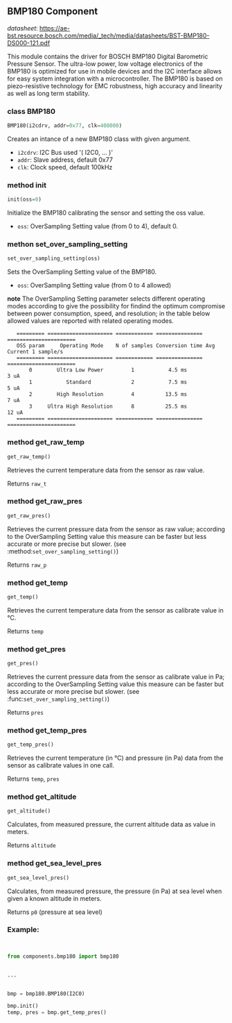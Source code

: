 ## BMP180 Component

_datasheet_: <https://ae-bst.resource.bosch.com/media/_tech/media/datasheets/BST-BMP180-DS000-121.pdf>

This module contains the driver for BOSCH BMP180 Digital Barometric Pressure Sensor. The ultra-low power, low voltage electronics of the BMP180 is optimized for use in mobile devices and the I2C interface allows for easy
system integration with a microcontroller. The BMP180 is based on piezo-resistive technology for EMC robustness, high accuracy and linearity as
well as long term stability.

### class BMP180
```python
BMP180(i2cdrv, addr=0x77, clk=400000)
```
Creates an intance of a new BMP180 class with given argument.

* `i2cdrv`: I2C Bus used '( I2C0, ... )'
* `addr`: Slave address, default 0x77
* `clk`: Clock speed, default 100kHz

### method init
```python
init(oss=0)
```

Initialize the BMP180 calibrating the sensor and setting the oss value.

* `oss`: OverSampling Setting value (from 0 to 4), default 0.


### methon set_over_sampling_setting
```python
set_over_sampling_setting(oss)
```


Sets the OverSampling Setting value of the BMP180.

* `oss`: OverSampling Setting value (from 0 to 4 allowed)

 **note** The OverSampling Setting parameter selects different operating modes according to give the possibility for findind the optimum compromise between power consumption, speed, and resolution; in the table below allowed values are reported with related operating modes.

       ========= ===================== ============ =============== ======================
       OSS param     Operating Mode    N of samples Conversion time Avg Current 1 sample/s
       ========= ===================== ============ =============== ======================
           0        Ultra Low Power         1           4.5 ms                3 uA
           1           Standard             2           7.5 ms                5 uA
           2        High Resolution         4          13.5 ms                7 uA
           3     Ultra High Resolution      8          25.5 ms               12 uA
       ========= ===================== ============ =============== ======================


### method get_raw_temp
```python
get_raw_temp()
```
Retrieves the current temperature data from the sensor as raw value.

Returns `raw_t`

### method get_raw_pres
```python
get_raw_pres()
```
Retrieves the current pressure data from the sensor as raw value; according to the OverSampling Setting value this measure can be faster but less accurate or more precise but slower. (see :method:`set_over_sampling_setting()`)

Returns `raw_p`

### method get_temp
```python
get_temp()
```
Retrieves the current temperature data from the sensor as calibrate value in °C.

Returns `temp`

### method get_pres
```python
get_pres()
```
Retrieves the current pressure data from the sensor as calibrate value in Pa; according to the OverSampling Setting value this measure can be faster but less accurate or more precise but slower. (see :func:`set_over_sampling_setting()`)

Returns `pres`

### method get_temp_pres
```python
get_temp_pres()
```
Retrieves the current temperature (in °C) and pressure (in Pa) data from the sensor as calibrate values in one call.

Returns `temp`, `pres`

### method get_altitude
```python
get_altitude()
```
Calculates, from measured pressure, the current altitude data as value in meters.

Returns `altitude`

### method get_sea_level_pres
```python
get_sea_level_pres()
```
Calculates, from measured pressure, the pressure (in Pa) at sea level when given a known altitude in meters.

Returns `p0` (pressure at sea level)




### Example:
```python


from components.bmp180 import bmp180


...


bmp = bmp180.BMP180(I2C0)
bmp.init()
temp, pres = bmp.get_temp_pres()
```

